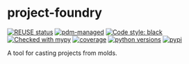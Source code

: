 <!--
SPDX-FileCopyrightText: 2022 crai0 <crai0@posteo.net>

SPDX-License-Identifier: CC-BY-SA-4.0
-->

# project-foundry
[![REUSE status](https://api.reuse.software/badge/gitlab.com/crai0/project-foundry)](https://api.reuse.software/info/gitlab.com/crai0/project-foundry)
[![pdm-managed](https://img.shields.io/badge/pdm-managed-blueviolet)](https://pdm.fming.dev)
[![Code style: black](https://img.shields.io/badge/code%20style-black-000000.svg)](https://github.com/psf/black)
[![Checked with mypy](http://www.mypy-lang.org/static/mypy_badge.svg)](http://mypy-lang.org/)
[![coverage](https://gitlab.com/crai0/project-foundry/badges/main/coverage.svg)](https://gitlab.com/crai0/project-foundry/commits/main)
[![python versions](https://img.shields.io/pypi/pyversions/project-foundry)](https://pypi.org/project/project-foundry)
[![pypi](https://img.shields.io/pypi/v/project-foundry)](https://pypi.org/project/project-foundry)

A tool for casting projects from molds.
